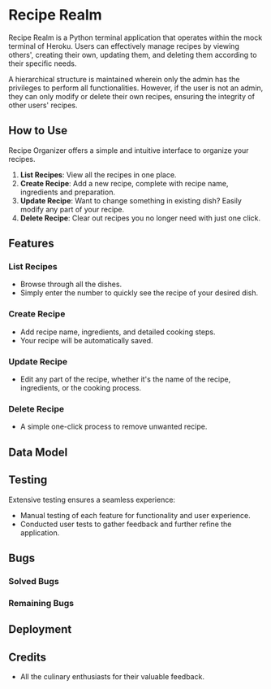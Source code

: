 
# Recipe Realm

Recipe Realm is a Python terminal application that operates within the mock terminal of Heroku. Users can effectively 
manage recipes by viewing others', creating their own, updating them, and deleting them according to their specific 
needs. 

A hierarchical structure is maintained wherein only the admin has the privileges to perform all functionalities.
However, if the user is not an admin, they can only modify or delete their own recipes, ensuring the integrity of other 
users' recipes.

## How to Use

Recipe Organizer offers a simple and intuitive interface to organize your recipes.

1. **List Recipes**: View all the recipes in one place.
2. **Create Recipe**: Add a new recipe, complete with recipe name, ingredients and preparation.
3. **Update Recipe**: Want to change something in existing dish? Easily modify any part of your recipe.
4. **Delete Recipe**: Clear out recipes you no longer need with just one click.

## Features

### List Recipes
- Browse through all the dishes.
- Simply enter the number to quickly see the recipe of your desired dish.
  
### Create Recipe
- Add recipe name, ingredients, and detailed cooking steps.
- Your recipe will be automatically saved.

### Update Recipe
- Edit any part of the recipe, whether it's the name of the recipe, ingredients, or the cooking process.

### Delete Recipe
- A simple one-click process to remove unwanted recipe.

## Data Model


## Testing

Extensive testing ensures a seamless experience:

- Manual testing of each feature for functionality and user experience.
- Conducted user tests to gather feedback and further refine the application.

## Bugs


### Solved Bugs

### Remaining Bugs

## Deployment

## Credits

- All the culinary enthusiasts for their valuable feedback.


